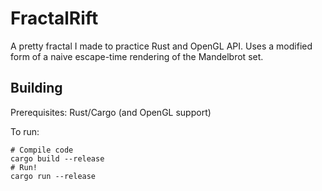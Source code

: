 # FractalRift
A pretty fractal I made to practice Rust and OpenGL API. Uses a modified form of a naive escape-time rendering of the Mandelbrot set.

## Building
Prerequisites: Rust/Cargo (and OpenGL support)

To run:
```
# Compile code
cargo build --release
# Run!
cargo run --release
```
